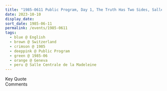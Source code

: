 ```yaml
---
title: "1985-0611 Public Program, Day 1, The Truth Has Two Sides, Salle Centrale de la Madeleine, Rue de la Madeleine 10, Geneva, Switzerland"
date: 2023-10-10
display_date: 
sort_date: 1985-06-11
permalink: /events/1985-0611
tags:
  - blue @ English
  - brown @ Switzerland
  - crimson @ 1985
  - deeppink @ Public Program
  - green @ 1985-06
  - orange @ Geneva
  - peru @ Salle Centrale de la Madeleine
---
```


<wave-list>
  <list-title color="green" width="75">Key Quote</list-title>
  <list-item color="BlanchedAlmond"  width="200"></list-item>
  <list-item color="Lavender"></list-item>
  <list-item color="BlanchedAlmond"></list-item>
</wave-list>

<br>

<wave-list>
  <list-title color="green" width="75">Comments</list-title>
  <list-item color="BlanchedAlmond"  width="200"></list-item>
  <list-item color="Lavender"></list-item>
  <list-item color="BlanchedAlmond"></list-item>
</wave-list>